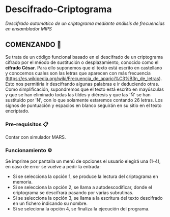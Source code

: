 # Descifrado-Criptograma
_Descifrado automático de  un criptograma mediante análisis de frecuencias en ensamblador MIPS_



## COMENZANDO 🚀
Se trata de un código funcional basado en el descifrado de un criptograma cifrado por el méodo de sustitución o desplazamiento, conocido como el **cifrado César**. Para ello suponemos que el texto está escrito en castellano y conocemos cuales son las letras que aparecen con más frecuencia (https://es.wikipedia.org/wiki/Frecuencia_de_aparici%C3%B3n_de_letras). Esto nos permitiría ir descifrando algunas palabras e ir deduciendo otras. Como simplificación, supondremos que el texto está escrito en mayúsculas y que se han eliminado todas las tildes y diéresis y que las 'Ñ' se han sustituido por 'N', con lo que solamente estaremos contando 26 letras. Los signos de puntuación y espacios en blanco seguirán en su sitio en el texto encriptado.

### Pre-requisitos 📋
Contar con simulador MARS.


### Funcionamiento ⚙️
Se imprime por pantalla un menú de opciones el usuario elegirá una (1-4), en caso de error se vuelve a pedir la entrada:
- Si se selecciona la opción 1, se produce la  lectura del criptograma en memoria.
- Si se selecciona la opción 2, se llama a autodescodificar, donde el criptograma se descifrará pasando por varias subrutinas.
- Si se selecciona la opción 3, se llama a la escritura del texto descifrado en un fichero indicando su nombre.
- Si se seleciona la opción 4, se finaliza la  ejecución del programa.
